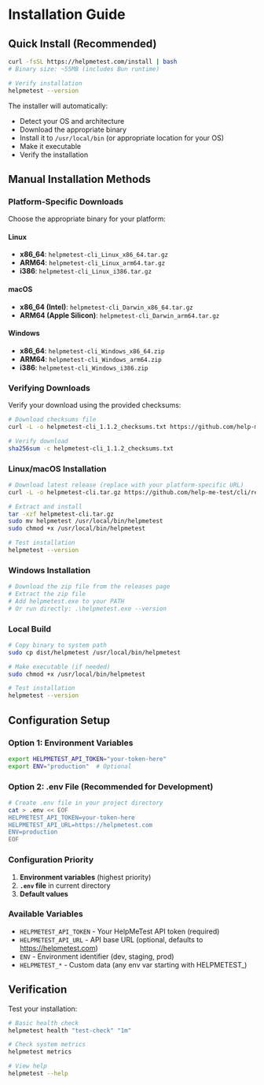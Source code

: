 # Installation Guide

## Quick Install (Recommended)

```bash
curl -fsSL https://helpmetest.com/install | bash
# Binary size: ~55MB (includes Bun runtime)

# Verify installation
helpmetest --version
```

The installer will automatically:
- Detect your OS and architecture
- Download the appropriate binary
- Install it to `/usr/local/bin` (or appropriate location for your OS)
- Make it executable
- Verify the installation

## Manual Installation Methods

### Platform-Specific Downloads

Choose the appropriate binary for your platform:

#### Linux
- **x86_64**: `helpmetest-cli_Linux_x86_64.tar.gz`
- **ARM64**: `helpmetest-cli_Linux_arm64.tar.gz`
- **i386**: `helpmetest-cli_Linux_i386.tar.gz`

#### macOS
- **x86_64 (Intel)**: `helpmetest-cli_Darwin_x86_64.tar.gz`
- **ARM64 (Apple Silicon)**: `helpmetest-cli_Darwin_arm64.tar.gz`

#### Windows
- **x86_64**: `helpmetest-cli_Windows_x86_64.zip`
- **ARM64**: `helpmetest-cli_Windows_arm64.zip`
- **i386**: `helpmetest-cli_Windows_i386.zip`

### Verifying Downloads

Verify your download using the provided checksums:
```bash
# Download checksums file
curl -L -o helpmetest-cli_1.1.2_checksums.txt https://github.com/help-me-test/cli/releases/download/v1.1.2/helpmetest-cli_1.1.2_checksums.txt

# Verify download
sha256sum -c helpmetest-cli_1.1.2_checksums.txt
```

### Linux/macOS Installation
```bash
# Download latest release (replace with your platform-specific URL)
curl -L -o helpmetest-cli.tar.gz https://github.com/help-me-test/cli/releases/latest/download/helpmetest-cli_Linux_x86_64.tar.gz

# Extract and install
tar -xzf helpmetest-cli.tar.gz
sudo mv helpmetest /usr/local/bin/helpmetest
sudo chmod +x /usr/local/bin/helpmetest

# Test installation
helpmetest --version
```

### Windows Installation
```bash
# Download the zip file from the releases page
# Extract the zip file
# Add helpmetest.exe to your PATH
# Or run directly: .\helpmetest.exe --version
```

### Local Build
```bash
# Copy binary to system path
sudo cp dist/helpmetest /usr/local/bin/helpmetest

# Make executable (if needed)
sudo chmod +x /usr/local/bin/helpmetest

# Test installation
helpmetest --version
```

## Configuration Setup

### Option 1: Environment Variables
```bash
export HELPMETEST_API_TOKEN="your-token-here"
export ENV="production"  # Optional
```

### Option 2: .env File (Recommended for Development)
```bash
# Create .env file in your project directory
cat > .env << EOF
HELPMETEST_API_TOKEN=your-token-here
HELPMETEST_API_URL=https://helpmetest.com
ENV=production
EOF
```

### Configuration Priority
1. **Environment variables** (highest priority)
2. **`.env` file** in current directory
3. **Default values**

### Available Variables
- `HELPMETEST_API_TOKEN` - Your HelpMeTest API token (required)
- `HELPMETEST_API_URL` - API base URL (optional, defaults to https://helpmetest.com)
- `ENV` - Environment identifier (dev, staging, prod)
- `HELPMETEST_*` - Custom data (any env var starting with HELPMETEST_)

## Verification

Test your installation:
```bash
# Basic health check
helpmetest health "test-check" "1m"

# Check system metrics
helpmetest metrics

# View help
helpmetest --help
```